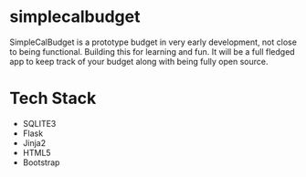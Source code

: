 # simplecalbudget

SimpleCalBudget is a prototype budget in very early development, not close to being functional. Building this for learning and fun. It will be a full fledged app to keep track of your budget along with being fully open source.






# Tech Stack

- SQLITE3
- Flask
- Jinja2
- HTML5
- Bootstrap